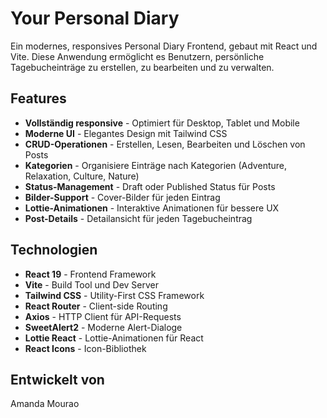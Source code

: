 # Your Personal Diary

Ein modernes, responsives Personal Diary Frontend, gebaut mit React und Vite. Diese Anwendung ermöglicht es Benutzern, persönliche Tagebucheinträge zu erstellen, zu bearbeiten und zu verwalten.

## Features

- **Vollständig responsive** - Optimiert für Desktop, Tablet und Mobile
- **Moderne UI** - Elegantes Design mit Tailwind CSS
- **CRUD-Operationen** - Erstellen, Lesen, Bearbeiten und Löschen von Posts
- **Kategorien** - Organisiere Einträge nach Kategorien (Adventure, Relaxation, Culture, Nature)
- **Status-Management** - Draft oder Published Status für Posts
- **Bilder-Support** - Cover-Bilder für jeden Eintrag
- **Lottie-Animationen** - Interaktive Animationen für bessere UX
- **Post-Details** - Detailansicht für jeden Tagebucheintrag

## Technologien

- **React 19** - Frontend Framework
- **Vite** - Build Tool und Dev Server
- **Tailwind CSS** - Utility-First CSS Framework
- **React Router** - Client-side Routing
- **Axios** - HTTP Client für API-Requests
- **SweetAlert2** - Moderne Alert-Dialoge
- **Lottie React** - Lottie-Animationen für React
- **React Icons** - Icon-Bibliothek

## Entwickelt von

Amanda Mourao

